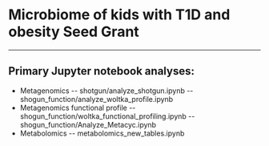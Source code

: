 # Microbiome of kids with T1D and obesity Seed Grant
___
## Primary Jupyter notebook analyses:
- Metagenomics
-- shotgun/analyze_shotgun.ipynb
-- shogun_function/analyze_woltka_profile.ipynb
- Metagenomics functional profile
-- shogun_function/woltka_functional_profiling.ipynb
-- shogun_function/Analyze_Metacyc.ipynb
- Metabolomics
-- metabolomics_new_tables.ipynb 
